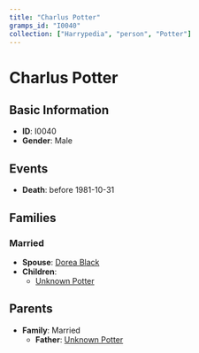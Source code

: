 ```yaml
---
title: "Charlus Potter"
gramps_id: "I0040"
collection: ["Harrypedia", "person", "Potter"]
---
```


# Charlus Potter

## Basic Information

- **ID**: I0040
- **Gender**: Male

## Events

- **Death**: before 1981-10-31

## Families

### Married

- **Spouse**: [Dorea Black](//Black/Dorea/)
- **Children**:
  - [Unknown Potter](//Potter/I0041/)

## Parents

- **Family**: Married
  - **Father**: [Unknown Potter](//Potter/I0200/)


